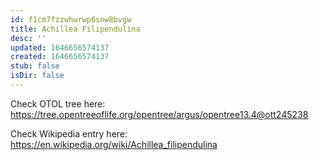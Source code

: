 ```yaml
---
id: f1cm7fzzwhwrwp6snw8bvgw
title: Achillea Filipendulina
desc: ''
updated: 1646656574137
created: 1646656574137
stub: false
isDir: false
---
```

Check OTOL tree here: https://tree.opentreeoflife.org/opentree/argus/opentree13.4@ott245238


Check Wikipedia entry here: https://en.wikipedia.org/wiki/Achillea_filipendulina
